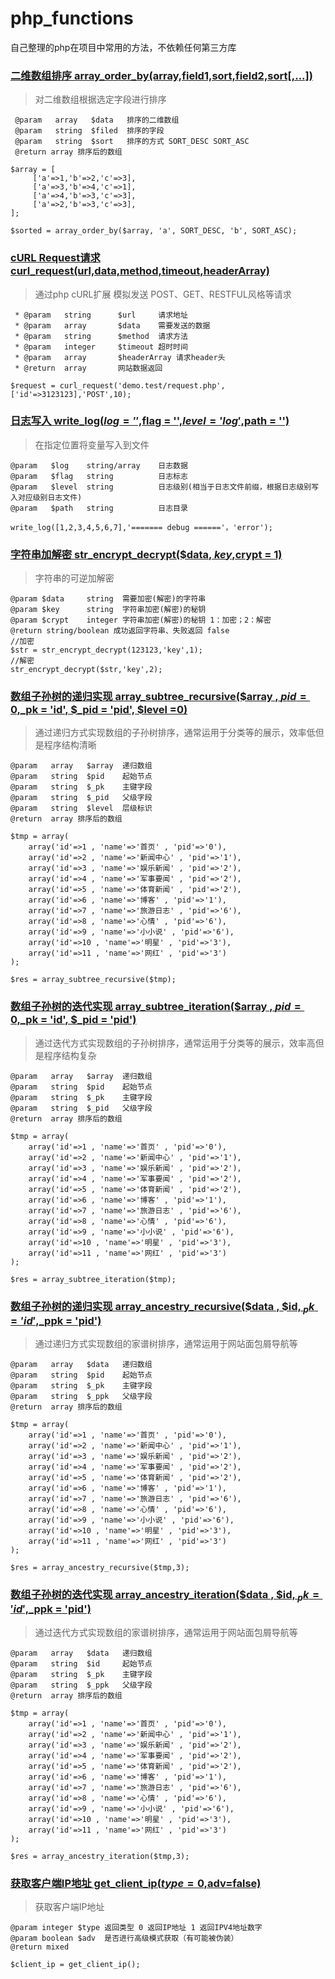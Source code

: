 # php_functions
自己整理的php在项目中常用的方法，不依赖任何第三方库

### [二维数组排序 array_order_by(array,field1,sort,field2,sort[,...])](/functions.php)

> 对二维数组根据选定字段进行排序

```
 @param   array   $data   排序的二维数组
 @param   string  $filed  排序的字段
 @param   string  $sort   排序的方式 SORT_DESC SORT_ASC
 @return array 排序后的数组
 
$array = [
     ['a'=>1,'b'=>2,'c'=>3],
     ['a'=>3,'b'=>4,'c'=>1],
     ['a'=>4,'b'=>3,'c'=>3],
     ['a'=>2,'b'=>3,'c'=>3],
];

$sorted = array_order_by($array, 'a', SORT_DESC, 'b', SORT_ASC);
```

### [cURL Request请求 curl_request(url,data,method,timeout,headerArray)](/functions.php)

> 通过php cURL扩展 模拟发送 POST、GET、RESTFUL风格等请求

```
 * @param   string      $url     请求地址
 * @param   array       $data    需要发送的数据
 * @param   string      $method  请求方法
 * @param   integer     $timeout 超时时间
 * @param   array       $headerArray 请求header头
 * @return  array       网站数据返回
 
$request = curl_request('demo.test/request.php',['id'=>3123123],'POST',10);
```

### [日志写入 write_log($log = '' ,$flag = '',$level = 'log',$path = '')](/functions.php)

> 在指定位置将变量写入到文件

```
@param   $log    string/array    日志数据
@param   $flag   string          日志标志
@param   $level  string          日志级别(相当于日志文件前缀，根据日志级别写入对应级别日志文件)
@param   $path   string          日志目录

write_log([1,2,3,4,5,6,7],'======= debug ======'，'error');
```

### [字符串加解密 str_encrypt_decrypt($data, $key,$crypt = 1)](/functions.php)

> 字符串的可逆加解密

```
@param $data     string  需要加密(解密)的字符串
@param $key      string  字符串加密(解密)的秘钥
@param $crypt    integer 字符串加密(解密)的秘钥 1：加密；2：解密
@return string/boolean 成功返回字符串、失败返回 false
//加密
$str = str_encrypt_decrypt(123123,'key',1);
//解密
str_encrypt_decrypt($str,'key',2);
```
### [数组子孙树的递归实现 array_subtree_recursive($array , $pid = 0 ,$_pk = 'id', $_pid = 'pid', $level =0)](/functions.php)

> 通过递归方式实现数组的子孙树排序，通常运用于分类等的展示，效率低但是程序结构清晰

```
@param   array   $array  递归数组
@param   string  $pid    起始节点
@param   string  $_pk    主键字段
@param   string  $_pid   父级字段
@param   string  $level  层级标识
@return  array 排序后的数组

$tmp = array(
    array('id'=>1 , 'name'=>'首页' , 'pid'=>'0'),
    array('id'=>2 , 'name'=>'新闻中心' , 'pid'=>'1'),
    array('id'=>3 , 'name'=>'娱乐新闻' , 'pid'=>'2'),
    array('id'=>4 , 'name'=>'军事要闻' , 'pid'=>'2'),
    array('id'=>5 , 'name'=>'体育新闻' , 'pid'=>'2'),
    array('id'=>6 , 'name'=>'博客' , 'pid'=>'1'),
    array('id'=>7 , 'name'=>'旅游日志' , 'pid'=>'6'),
    array('id'=>8 , 'name'=>'心情' , 'pid'=>'6'),
    array('id'=>9 , 'name'=>'小小说' , 'pid'=>'6'),
    array('id'=>10 , 'name'=>'明星' , 'pid'=>'3'),
    array('id'=>11 , 'name'=>'网红' , 'pid'=>'3')
);

$res = array_subtree_recursive($tmp);

```


### [数组子孙树的迭代实现 array_subtree_iteration($array , $pid = 0 ,$_pk = 'id', $_pid = 'pid')](/functions.php)

> 通过迭代方式实现数组的子孙树排序，通常运用于分类等的展示，效率高但是程序结构复杂

```
@param   array   $array  递归数组
@param   string  $pid    起始节点
@param   string  $_pk    主键字段
@param   string  $_pid   父级字段
@return  array 排序后的数组

$tmp = array(
    array('id'=>1 , 'name'=>'首页' , 'pid'=>'0'),
    array('id'=>2 , 'name'=>'新闻中心' , 'pid'=>'1'),
    array('id'=>3 , 'name'=>'娱乐新闻' , 'pid'=>'2'),
    array('id'=>4 , 'name'=>'军事要闻' , 'pid'=>'2'),
    array('id'=>5 , 'name'=>'体育新闻' , 'pid'=>'2'),
    array('id'=>6 , 'name'=>'博客' , 'pid'=>'1'),
    array('id'=>7 , 'name'=>'旅游日志' , 'pid'=>'6'),
    array('id'=>8 , 'name'=>'心情' , 'pid'=>'6'),
    array('id'=>9 , 'name'=>'小小说' , 'pid'=>'6'),
    array('id'=>10 , 'name'=>'明星' , 'pid'=>'3'),
    array('id'=>11 , 'name'=>'网红' , 'pid'=>'3')
);

$res = array_subtree_iteration($tmp);

```



### [数组子孙树的递归实现 array_ancestry_recursive($data , $id, $_pk = 'id' ,$_ppk = 'pid')](/functions.php)

> 通过递归方式实现数组的家谱树排序，通常运用于网站面包屑导航等

```
@param   array   $data   递归数组
@param   string  $pid    起始节点
@param   string  $_pk    主键字段
@param   string  $_ppk   父级字段
@return  array 排序后的数组

$tmp = array(
    array('id'=>1 , 'name'=>'首页' , 'pid'=>'0'),
    array('id'=>2 , 'name'=>'新闻中心' , 'pid'=>'1'),
    array('id'=>3 , 'name'=>'娱乐新闻' , 'pid'=>'2'),
    array('id'=>4 , 'name'=>'军事要闻' , 'pid'=>'2'),
    array('id'=>5 , 'name'=>'体育新闻' , 'pid'=>'2'),
    array('id'=>6 , 'name'=>'博客' , 'pid'=>'1'),
    array('id'=>7 , 'name'=>'旅游日志' , 'pid'=>'6'),
    array('id'=>8 , 'name'=>'心情' , 'pid'=>'6'),
    array('id'=>9 , 'name'=>'小小说' , 'pid'=>'6'),
    array('id'=>10 , 'name'=>'明星' , 'pid'=>'3'),
    array('id'=>11 , 'name'=>'网红' , 'pid'=>'3')
);

$res = array_ancestry_recursive($tmp,3);

```


### [数组子孙树的迭代实现 array_ancestry_iteration($data , $id, $_pk = 'id' ,$_ppk = 'pid')](/functions.php)

> 通过迭代方式实现数组的家谱树排序，通常运用于网站面包屑导航等

```
@param   array   $data   递归数组
@param   string  $id     起始节点
@param   string  $_pk    主键字段
@param   string  $_ppk   父级字段
@return  array 排序后的数组

$tmp = array(
    array('id'=>1 , 'name'=>'首页' , 'pid'=>'0'),
    array('id'=>2 , 'name'=>'新闻中心' , 'pid'=>'1'),
    array('id'=>3 , 'name'=>'娱乐新闻' , 'pid'=>'2'),
    array('id'=>4 , 'name'=>'军事要闻' , 'pid'=>'2'),
    array('id'=>5 , 'name'=>'体育新闻' , 'pid'=>'2'),
    array('id'=>6 , 'name'=>'博客' , 'pid'=>'1'),
    array('id'=>7 , 'name'=>'旅游日志' , 'pid'=>'6'),
    array('id'=>8 , 'name'=>'心情' , 'pid'=>'6'),
    array('id'=>9 , 'name'=>'小小说' , 'pid'=>'6'),
    array('id'=>10 , 'name'=>'明星' , 'pid'=>'3'),
    array('id'=>11 , 'name'=>'网红' , 'pid'=>'3')
);

$res = array_ancestry_iteration($tmp,3);

```

### [获取客户端IP地址 get_client_ip($type = 0,$adv=false)](/functions.php)

> 获取客户端IP地址

```
@param integer $type 返回类型 0 返回IP地址 1 返回IPV4地址数字
@param boolean $adv  是否进行高级模式获取（有可能被伪装）
@return mixed

$client_ip = get_client_ip();

```





